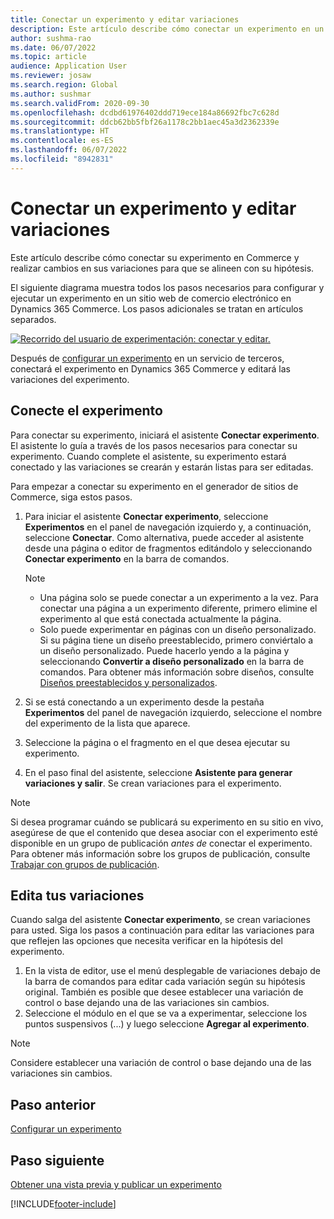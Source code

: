 ```yaml
---
title: Conectar un experimento y editar variaciones
description: Este artículo describe cómo conectar un experimento en un servicio de terceros a Dynamics 365 Commerce y cómo editar variaciones para el experimento.
author: sushma-rao
ms.date: 06/07/2022
ms.topic: article
audience: Application User
ms.reviewer: josaw
ms.search.region: Global
ms.author: sushmar
ms.search.validFrom: 2020-09-30
ms.openlocfilehash: dcdbd61976402ddd719ece184a86692fbc7c628d
ms.sourcegitcommit: ddcb62bb5fbf26a1178c2bb1aec45a3d2362339e
ms.translationtype: HT
ms.contentlocale: es-ES
ms.lasthandoff: 06/07/2022
ms.locfileid: "8942831"
---
```

# <a name="connect-an-experiment-and-edit-variations"></a>Conectar un experimento y editar variaciones

Este artículo describe cómo conectar su experimento en Commerce y realizar cambios en sus variaciones para que se alineen con su hipótesis. 

El siguiente diagrama muestra todos los pasos necesarios para configurar y ejecutar un experimento en un sitio web de comercio electrónico en Dynamics 365 Commerce. Los pasos adicionales se tratan en artículos separados.

[ ![Recorrido del usuario de experimentación: conectar y editar.](./media/experimentation_connect_edit.svg) ](./media/experimentation_connect_edit.svg#lightbox)

Después de [configurar un experimento](experimentation-setup.md) en un servicio de terceros, conectará el experimento en Dynamics 365 Commerce y editará las variaciones del experimento.

## <a name="connect-your-experiment"></a>Conecte el experimento
Para conectar su experimento, iniciará el asistente **Conectar experimento**. El asistente lo guía a través de los pasos necesarios para conectar su experimento. Cuando complete el asistente, su experimento estará conectado y las variaciones se crearán y estarán listas para ser editadas.

Para empezar a conectar su experimento en el generador de sitios de Commerce, siga estos pasos.

1. Para iniciar el asistente **Conectar experimento**, seleccione **Experimentos** en el panel de navegación izquierdo y, a continuación, seleccione **Conectar**. Como alternativa, puede acceder al asistente desde una página o editor de fragmentos editándolo y seleccionando **Conectar experimento** en la barra de comandos.

    > [!NOTE]
    > - Una página solo se puede conectar a un experimento a la vez. Para conectar una página a un experimento diferente, primero elimine el experimento al que está conectada actualmente la página.
    > - Solo puede experimentar en páginas con un diseño personalizado. Si su página tiene un diseño preestablecido, primero conviértalo a un diseño personalizado. Puede hacerlo yendo a la página y seleccionando **Convertir a diseño personalizado** en la barra de comandos. Para obtener más información sobre diseños, consulte [Diseños preestablecidos y personalizados](templates-layouts-overview.md#preset-and-custom-layouts). 

1. Si se está conectando a un experimento desde la pestaña **Experimentos** del panel de navegación izquierdo, seleccione el nombre del experimento de la lista que aparece.
1. Seleccione la página o el fragmento en el que desea ejecutar su experimento.
1. En el paso final del asistente, seleccione **Asistente para generar variaciones y salir**. Se crean variaciones para el experimento. 

> [!NOTE]
> Si desea programar cuándo se publicará su experimento en su sitio en vivo, asegúrese de que el contenido que desea asociar con el experimento esté disponible en un grupo de publicación *antes de* conectar el experimento. Para obtener más información sobre los grupos de publicación, consulte [Trabajar con grupos de publicación](publish-groups.md).

## <a name="edit-your-variations"></a>Edita tus variaciones

Cuando salga del asistente **Conectar experimento**, se crean variaciones para usted. Siga los pasos a continuación para editar las variaciones para que reflejen las opciones que necesita verificar en la hipótesis del experimento.

1. En la vista de editor, use el menú desplegable de variaciones debajo de la barra de comandos para editar cada variación según su hipótesis original. También es posible que desee establecer una variación de control o base dejando una de las variaciones sin cambios.
1. Seleccione el módulo en el que se va a experimentar, seleccione los puntos suspensivos (...) y luego seleccione **Agregar al experimento**.

> [!NOTE]
> Considere establecer una variación de control o base dejando una de las variaciones sin cambios.

## <a name="previous-step"></a>Paso anterior
[Configurar un experimento](experimentation-setup.md) 


## <a name="next-step"></a>Paso siguiente
[Obtener una vista previa y publicar un experimento](experimentation-preview-publish.md)


[!INCLUDE[footer-include](../includes/footer-banner.md)]
